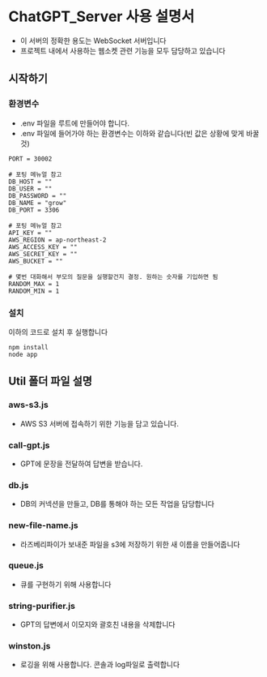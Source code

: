 # ChatGPT_Server 사용 설명서
- 이 서버의 정확한 용도는 WebSocket 서버입니다
- 프로젝트 내에서 사용하는 웹소켓 관련 기능을 모두 담당하고 있습니다

## 시작하기
### 환경변수
- .env 파일을 루트에 만들어야 합니다.
- .env 파일에 들어가야 하는 환경변수는 이하와 같습니다(빈 값은 상황에 맞게 바꿀 것)
```
PORT = 30002

# 포팅 메뉴얼 참고
DB_HOST = ""
DB_USER = ""
DB_PASSWORD = ""
DB_NAME = "grow"
DB_PORT = 3306

# 포팅 메뉴얼 참고
API_KEY = ""
AWS_REGION = ap-northeast-2
AWS_ACCESS_KEY = ""
AWS_SECRET_KEY = ""
AWS_BUCKET = ""

# 몇번 대화해서 부모의 질문을 실행할건지 결정. 원하는 숫자를 기입하면 됨
RANDOM_MAX = 1
RANDOM_MIN = 1
```


### 설치
이하의 코드로 설치 후 실행합니다
```
npm install
node app
```

## Util 폴더 파일 설명
### aws-s3.js
- AWS S3 서버에 접속하기 위한 기능을 담고 있습니다.

### call-gpt.js
- GPT에 문장을 전달하여 답변을 받습니다.

### db.js
- DB의 커넥션을 만들고, DB를 통해야 하는 모든 작업을 담당합니다

### new-file-name.js
- 라즈베리파이가 보내준 파일을 s3에 저장하기 위한 새 이름을 만들어줍니다

### queue.js
- 큐를 구현하기 위해 사용합니다

### string-purifier.js
- GPT의 답변에서 이모지와 괄호친 내용을 삭제합니다

### winston.js
- 로깅을 위해 사용합니다. 콘솔과 log파일로 출력합니다